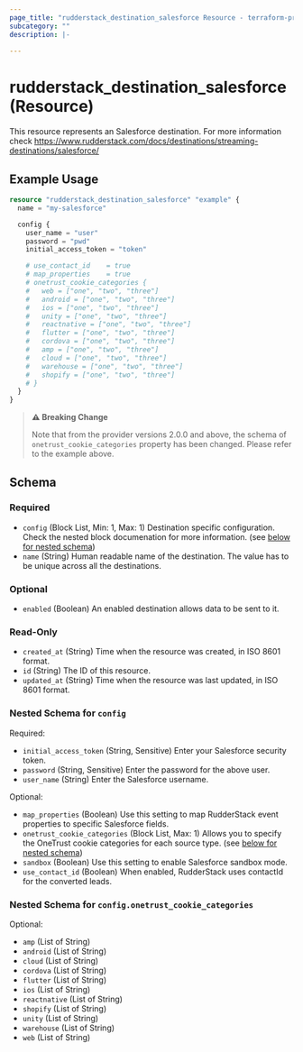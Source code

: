 ```yaml
---
page_title: "rudderstack_destination_salesforce Resource - terraform-provider-rudderstack"
subcategory: ""
description: |-
  
---
```


# rudderstack_destination_salesforce (Resource)

This resource represents an Salesforce destination. For more information check 
https://www.rudderstack.com/docs/destinations/streaming-destinations/salesforce/

## Example Usage

```terraform
resource "rudderstack_destination_salesforce" "example" {
  name = "my-salesforce"

  config {
    user_name = "user"
    password = "pwd"
    initial_access_token = "token"

    # use_contact_id    = true
    # map_properties    = true
    # onetrust_cookie_categories {
    #   web = ["one", "two", "three"]
    #   android = ["one", "two", "three"]
    #   ios = ["one", "two", "three"]
    #   unity = ["one", "two", "three"]
    #   reactnative = ["one", "two", "three"]
    #   flutter = ["one", "two", "three"]
    #   cordova = ["one", "two", "three"]
    #   amp = ["one", "two", "three"]
    #   cloud = ["one", "two", "three"]
    #   warehouse = ["one", "two", "three"]
    #   shopify = ["one", "two", "three"]
    # }
  }
}
```

> **⚠️ Breaking Change**
> 
> Note that from the provider versions 2.0.0 and above, the schema of `onetrust_cookie_categories` property has been changed. Please refer to the example above.

<!-- schema generated by tfplugindocs -->
## Schema

### Required

- `config` (Block List, Min: 1, Max: 1) Destination specific configuration. Check the nested block documenation for more information. (see [below for nested schema](#nestedblock--config))
- `name` (String) Human readable name of the destination. The value has to be unique across all the destinations.

### Optional

- `enabled` (Boolean) An enabled destination allows data to be sent to it.

### Read-Only

- `created_at` (String) Time when the resource was created, in ISO 8601 format.
- `id` (String) The ID of this resource.
- `updated_at` (String) Time when the resource was last updated, in ISO 8601 format.

<a id="nestedblock--config"></a>
### Nested Schema for `config`

Required:

- `initial_access_token` (String, Sensitive) Enter your Salesforce security token.
- `password` (String, Sensitive) Enter the password for the above user.
- `user_name` (String) Enter the Salesforce username.

Optional:

- `map_properties` (Boolean) Use this setting to map RudderStack event properties to specific Salesforce fields.
- `onetrust_cookie_categories` (Block List, Max: 1) Allows you to specify the OneTrust cookie categories for each source type. (see [below for nested schema](#nestedblock--config--onetrust_cookie_categories))
- `sandbox` (Boolean) Use this setting to enable Salesforce sandbox mode.
- `use_contact_id` (Boolean) When enabled, RudderStack uses contactId for the converted leads.

<a id="nestedblock--config--onetrust_cookie_categories"></a>
### Nested Schema for `config.onetrust_cookie_categories`

Optional:

- `amp` (List of String)
- `android` (List of String)
- `cloud` (List of String)
- `cordova` (List of String)
- `flutter` (List of String)
- `ios` (List of String)
- `reactnative` (List of String)
- `shopify` (List of String)
- `unity` (List of String)
- `warehouse` (List of String)
- `web` (List of String)
